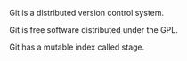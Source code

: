 Git is a distributed version control system.

Git is free software distributed under the GPL.

Git has a mutable index called stage.

